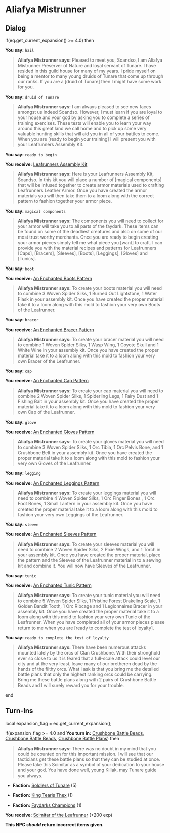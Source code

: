 # Aliafya Mistrunner


## Dialog

if(eq.get_current_expansion() >= 4.0) then


**You say:** `hail`




>**Aliafya Mistrunner says:** Pleased to meet you, Soandso, I am Aliafya Mistrunner Preserver of Nature and loyal servant of Tunare. I have resided in this guild house for many of my years. I pride myself on being a mentor to many young druids of Tunare that come up through our ranks. If you are a [druid of Tunare] then I might have some work for you.


**You say:** `druid of Tunare`




>**Aliafya Mistrunner says:** I am always pleased to see new faces amongst us indeed Soandso. However, I must learn if you are loyal to your house and your god by asking you to complete a series of training exercises. These tests will enable you to learn your way around this great land we call home and to pick up some very valuable hunting skills that will aid you in all of your battles to come. When you are [ready to begin your training] I will present you with your Leafrunners Assembly Kit.


**You say:** `ready to begin`




**You receive:**  [Leafrunners Assembly Kit](/item/17366)



>**Aliafya Mistrunner says:** Here is your Leafrunners Assembly Kit, Soandso. In this kit you will place a number of [magical components] that will be infused together to create armor materials used to crafting Leafrunners Leather Armor. Once you have created the armor materials you will then take them to a loom along with the correct pattern to fashion together your armor piece.


**You say:** `magical components`




>**Aliafya Mistrunner says:** The components you will need to collect for your armor will take you to all parts of the faydark. These items can be found on some of the deadliest creatures and also on some of our most trust worthy merchants. Once you are ready to begin creating your armor pieces simply tell me what piece you [want] to craft. I can provide you with the material recipes and patterns for Leafrunners [Caps], [Bracers], [Sleeves], [Boots], [Leggings], [Gloves] and [Tunics].


**You say:** `boot`




**You receive:**  [An Enchanted Boots Pattern](/item/22674)



>**Aliafya Mistrunner says:** To create your boots material you will need to combine 3 Woven Spider Silks, 1 Burned Out Lightstone, 1 Water Flask in your assembly kit. Once you have created the proper material take it to a loom along with this mold to fashion your very own Boots of the Leafrunner.


**You say:** `bracer`




**You receive:**  [An Enchanted Bracer Pattern](/item/22672)



>**Aliafya Mistrunner says:** To create your bracer material you will need to combine 1 Woven Spider Silks, 1 Wasp Wing, 1 Coyote Skull and 1 White Wine in your assembly kit. Once you have created the proper material take it to a loom along with this mold to fashion your very own Bracer of the Leafrunner.


**You say:** `cap`




**You receive:**  [An Enchanted Cap Pattern](/item/22628)



>**Aliafya Mistrunner says:** To create your cap material you will need to combine 2 Woven Spider Silks, 1 Spiderling Legs, 1 Fairy Dust and 1 Fishing Bait in your assembly kit. Once you have created the proper material take it to a loom along with this mold to fashion your very own Cap of the Leafrunner.


**You say:** `glove`




**You receive:**  [An Enchanted Gloves Pattern](/item/22633)



>**Aliafya Mistrunner says:** To create your gloves material you will need to combine 3 Woven Spider Silks, 1 Orc Tibia, 1 Orc Pelvis Bone, and 1 Crushbone Belt in your assembly kit. Once you have created the proper material take it to a loom along with this mold to fashion your very own Gloves of the Leafrunner.


**You say:** `legging`




**You receive:**  [An Enchanted Leggings Pattern](/item/27570)



>**Aliafya Mistrunner says:** To create your leggings material you will need to combine 4 Woven Spider Silks, 1 Orc Finger Bones , 1 Orc Foot Bones, 1 Small Lantern in your assembly kit. Once you have created the proper material take it to a loom along with this mold to fashion your very own Leggings of the Leafrunner.


**You say:** `sleeve`




**You receive:**  [An Enchanted Sleeves Pattern](/item/22631)



>**Aliafya Mistrunner says:** To create your sleeves material you will need to combine 2 Woven Spider Silks, 2 Pixie Wings, and 1 Torch in your assembly kit. Once you have created the proper material, place the pattern and the Sleeves of the Leafrunner material in to a sewing kit and combine it. You will now have Sleeves of the Leafrunner.


**You say:** `tunic`




**You receive:**  [An Enchanted Tunic Pattern](/item/22677)



>**Aliafya Mistrunner says:** To create your tunic material you will need to combine 5 Woven Spider Silks, 1 Pristine Forest Drakeling Scale, 1 Golden Bandit Tooth, 1 Orc Ribcage and 1 Legionnaires Bracer in your assembly kit. Once you have created the proper material take it to a loom along with this mold to fashion your very own Tunic of the Leafrunner. When you have completed all of your armor pieces please return to me when you are [ready to complete the test of loyalty].


**You say:** `ready to complete the test of loyalty`




>**Aliafya Mistrunner says:** There have been numerous attacks mounted lately by the orcs of Clan Crushbone. With their stronghold ever so close to us it is feared that a full-scale attack could level our city and at the very least, leave many of our bretheren dead by the hands of the filthy orcs. What I ask is that you bring me the detailed battle plans that only the highest ranking orcs could be carrying. Bring me these battle plans along with 2 pairs of Crushbone Battle Beads and I will surely reward you for your trouble.

end

## Turn-Ins



local expansion_flag = eq.get_current_expansion();

if(expansion_flag >= 4.0 and  **You turn in:** [Crushbone Battle Beads](/item/27537), [Crushbone Battle Beads](/item/27537), [Crushbone Battle Plans](/item/27538)) then


>**Aliafya Mistrunner says:** There was no doubt in my mind that you could be counted on for this important mission. I will see that our tacticians get these battle plans so that they can be studied at once. Please take this Scimitar as a symbol of your dedication to your house and your god. You have done well, young Kiliak, may Tunare guide you always.


* __Faction:__ [Soldiers of Tunare](/faction/310) (5)


* __Faction:__ [King Tearis Thex](/faction/279) (1)


* __Faction:__ [Faydarks Champions](/faction/246) (1)


 **You receive:**  [Scimitar of the Leafrunner](/item/27531) (+200 exp)

**This NPC *should* return incorrect items given.**


